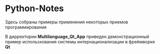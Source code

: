 # Python-Notes
Здесь собраны примеры применения некоторых приемов программирования

В дирректории **Multilanguage_Qt_App** приведен демонстрационный пример использхования системы интернационализации в фреймворке **Qt**
